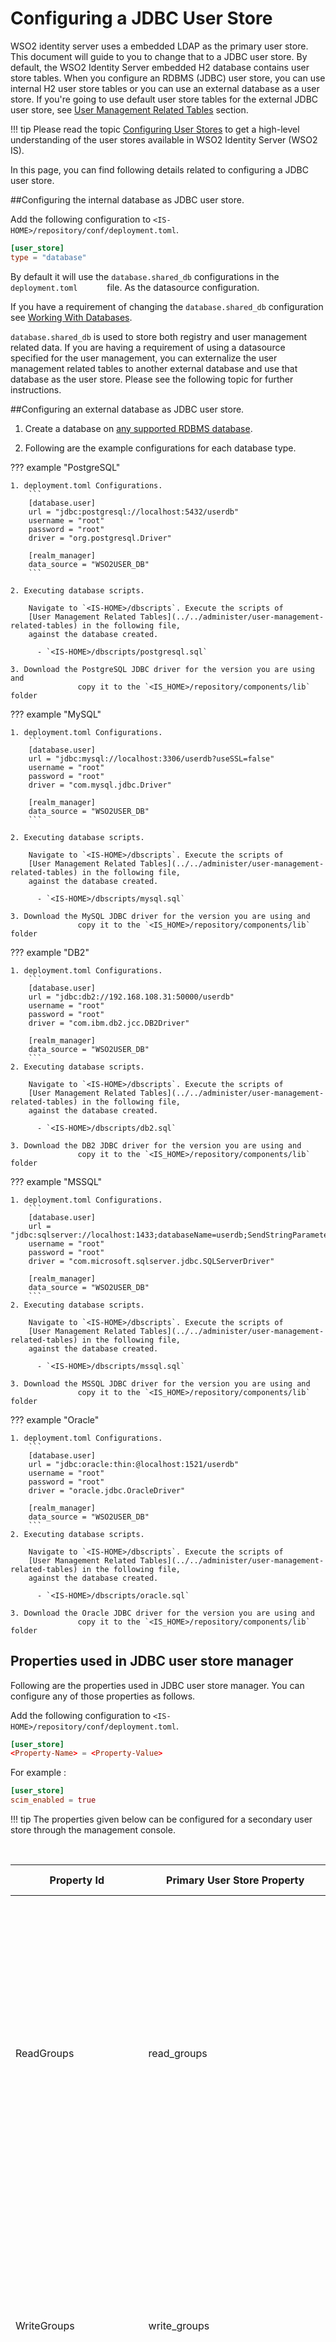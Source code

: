 # Configuring a JDBC User Store

WSO2 identity server uses a embedded LDAP as the primary user store.
This document will guide to you to change that to a JDBC user store.
By default, the WSO2 Identity Server embedded H2 
database contains user store tables. When you configure an RDBMS (JDBC) user store, you can
use internal H2 user store tables or you can use an external database as a
user store. If you're going to use default user store tables for the external JDBC user store, see [User
Management Related Tables](../../administer/user-management-related-tables) section.

!!! tip 
    Please read the topic [Configuring User Stores](../../setup/configuring-user-stores)  to get a high-level understanding of the user stores available in WSO2
    Identity Server (WSO2 IS).
  
In this page, you can find following details related to configuring a
JDBC user store.

##Configuring the internal database as JDBC user store. 

Add the following configuration to `<IS-HOME>/repository/conf/deployment.toml`.

``` toml
[user_store]
type = "database"
```
   By default it will use the  `database.shared_db` 
   configurations in the `         deployment.toml       `  file. As the datasource configuration.
      
   If you have a requirement of changing the `database.shared_db` configuration see 
   [Working With Databases](../../setup/working-with-databases).
  
   `database.shared_db` is used to store both registry and user management related data. If you 
   are having a requirement of using a datasource specified for the user management, you can externalize
   the user management related tables to another external database and use that database
   as the user store. Please see the following topic for further instructions.
   
##Configuring an external database as JDBC user store. 

  1. Create a database on [any supported RDBMS database](../../setup/working-with-databases). 
    
  2. Following are the example configurations for each database type.
        
??? example "PostgreSQL"
    
    1. deployment.toml Configurations.
        ```
        [database.user]
        url = "jdbc:postgresql://localhost:5432/userdb"
        username = "root"
        password = "root"
        driver = "org.postgresql.Driver"
        
        [realm_manager]
        data_source = "WSO2USER_DB"
        ```
        
    2. Executing database scripts. 
    
        Navigate to `<IS-HOME>/dbscripts`. Execute the scripts of 
        [User Management Related Tables](../../administer/user-management-related-tables) in the following file, 
        against the database created.    
            
          - `<IS-HOME>/dbscripts/postgresql.sql`
          
    3. Download the PostgreSQL JDBC driver for the version you are using and
                   copy it to the `<IS_HOME>/repository/components/lib` folder 

??? example "MySQL"

    1. deployment.toml Configurations.
        ```
        [database.user]
        url = "jdbc:mysql://localhost:3306/userdb?useSSL=false"
        username = "root"
        password = "root"
        driver = "com.mysql.jdbc.Driver"
        
        [realm_manager]
        data_source = "WSO2USER_DB"
        ```
    
    2. Executing database scripts. 

        Navigate to `<IS-HOME>/dbscripts`. Execute the scripts of 
        [User Management Related Tables](../../administer/user-management-related-tables) in the following file, 
        against the database created.        
            
          - `<IS-HOME>/dbscripts/mysql.sql`

    3. Download the MySQL JDBC driver for the version you are using and
                   copy it to the `<IS_HOME>/repository/components/lib` folder          

??? example "DB2"

    1. deployment.toml Configurations.
        ```
        [database.user]
        url = "jdbc:db2://192.168.108.31:50000/userdb"
        username = "root"
        password = "root"
        driver = "com.ibm.db2.jcc.DB2Driver"
        
        [realm_manager]
        data_source = "WSO2USER_DB"
        ```    
    2. Executing database scripts. 
    
        Navigate to `<IS-HOME>/dbscripts`. Execute the scripts of 
        [User Management Related Tables](../../administer/user-management-related-tables) in the following file, 
        against the database created.       
            
          - `<IS-HOME>/dbscripts/db2.sql`
   
    3. Download the DB2 JDBC driver for the version you are using and
                   copy it to the `<IS_HOME>/repository/components/lib` folder 

??? example "MSSQL"

    1. deployment.toml Configurations.
        ```
        [database.user]
        url = "jdbc:sqlserver://localhost:1433;databaseName=userdb;SendStringParametersAsUnicode=false"
        username = "root"
        password = "root"
        driver = "com.microsoft.sqlserver.jdbc.SQLServerDriver"
        
        [realm_manager]
        data_source = "WSO2USER_DB"
        ```
    2. Executing database scripts. 
    
        Navigate to `<IS-HOME>/dbscripts`. Execute the scripts of 
        [User Management Related Tables](../../administer/user-management-related-tables) in the following file, 
        against the database created.        
            
          - `<IS-HOME>/dbscripts/mssql.sql`
          
    3. Download the MSSQL JDBC driver for the version you are using and
                   copy it to the `<IS_HOME>/repository/components/lib` folder  
    

??? example "Oracle"

    1. deployment.toml Configurations.
        ```
        [database.user]
        url = "jdbc:oracle:thin:@localhost:1521/userdb"
        username = "root"
        password = "root"
        driver = "oracle.jdbc.OracleDriver"
        
        [realm_manager]
        data_source = "WSO2USER_DB"
        ```
    2. Executing database scripts. 
    
        Navigate to `<IS-HOME>/dbscripts`. Execute the scripts of 
        [User Management Related Tables](../../administer/user-management-related-tables) in the following file, 
        against the database created.      
            
          - `<IS-HOME>/dbscripts/oracle.sql`
          
    3. Download the Oracle JDBC driver for the version you are using and
                   copy it to the `<IS_HOME>/repository/components/lib` folder 

## Properties used in JDBC user store manager

Following are the properties used in JDBC user store manager. You can configure any of
those properties as follows. 

Add the following configuration to `<IS-HOME>/repository/conf/deployment.toml`.

``` toml
[user_store]
<Property-Name> = <Property-Value>
```
For example :

``` toml
[user_store]
scim_enabled = true
```

!!! tip 
    The properties given below can be configured for a secondary user store through the management console.

<table>
<thead>
<tr class="header">
<th>Property Id</th>
<th>Primary User Store Property</th>
<th>Secondary User Store Property</th>
<th>Description</th>
</tr>
</thead>
<tbody>
<tr class="odd">
<td>ReadGroups</td>
<td>read_groups</td>
<td>ReadGroups</td>
<td>When ReadGroups is set to false, it Indicates whether groups should be read from the user store. If this is disabled by setting it to false, none of the groups in the user store can be read, and the following group configurations are NOT mandatory: GroupSearchBase, GroupNameListFilter, or GroupNameAttribute.<br />
<br />
default : true <br/>
Possible values:<br/>
true: Read groups from user store<br />
false: Do not read groups from user store</td>
</tr>
<tr class="even">
<td>WriteGroups</td>
<td>write_groups</td>
<td>WriteGroups</td>
<td>Indicates whether groups should be written to the user store.<br />
<br />
default : true <br/>
Possible values:<br />
true : Write groups to user store<br />
false : Do not write groups to user store, so only internal roles can be created. Depending on the value of ReadGroups property, it will read existing groups from user store or not</td>
</tr>
<tr class="odd">
<td>UsernameJavaRegEx</td>
<td>username_java_regex</td>
<td>UsernameJavaRegEx</td>
<td>The regular expression used by the back-end components for username validation. By default, strings with non-empty characters have a length of 3 to 30 are allowed. You can provide ranges of alphabets, numbers and also ranges of ASCII values in the RegEx properties.<br/>
Default: ^[\S]{3,30}$</td> <br/>
</tr>
<tr class="even">
<td>UsernameJava<br>ScriptRegEx</td> 
<td>username_java_<br>script_regex</td>
<td>UsernameJavaScriptRegEx</td>
<td>The regular expression used by the front-end components for username validation.
<br/> Default: ^[\S]{3,30}$  </td>
</tr>
<tr class="odd">
<td>UsernameJavaReg<br>ExViolationErrorMsg</td>
<td>username_java_reg<br>_ex_violation_error_msg</td>
<td>Username RegEx Violation Error Message</td>
<td>Error message when the Username is not matched with username_java_regex 
<br/> Default: Username pattern policy violated  </td>
</tr>
<tr class="even">
<td>PasswordJavaRegEx</td>
<td>password_java_regex</td>
<td>Password RegEx (Java)</td>
<td>The regular expression used by the back-end components for password validation. By default, strings with non-empty characters have a length of 5 to 30 are allowed. You can provide ranges of alphabets, numbers and also ranges of ASCII values in the RegEx properties.<br />
Default: ^[\S]{5,30}$</td>
</tr>
<tr class="odd">
<td>PasswordJava<br>ScriptRegEx</td>
<td>password_java_<br>script_regex</td>
<td>Password RegEx (Javascript)</td>
<td>The regular expression used by the front-end components for password validation.<br />
Default: ^[\S]{5,30}$</td>
</tr>
<tr class="even">
<td>PasswordJavaReg<br>ExViolationErrorMsg</td>
<td>password_java_reg<br>ex_violation_error_msg</td>
<td>Password RegEx Violation Error Message</td>
<td>Error message when the Password is not matched with passwordJavaRegEx.<br />
Default: Password length should be within 5 to 30 characters.</td>
<tr class="odd">
<td>RolenameJavaRegEx</td>
<td>rolename_java_regex</td>
<td>Role Name RegEx (Java)</td>
<td>The regular expression used by the back-end components for role name validation. By default, strings with non-empty characters have a length of 3 to 30 are allowed. You can provide ranges of alphabets, numbers and also ranges of ASCII values in the RegEx properties.<br />
Default: [a-zA-Z0-9._-|//]{3,30}$</td>
</tr>
<tr class="even">
<td>SCIMEnabled </td>
<td>scim_enabled</td>
<td>Enable SCIM</td>
<td>This is to configure whether user store is supported for SCIM provisioning.<br />
<br />
Default : false <br/>
Possible values:<br />
True : User store support for SCIM provisioning.<br />
False : User does not store support for SCIM provisioning.</td>
</tr>
<tr class="odd">
<td>MultiAttribute<br>Separator</td>
<td>multi_attribute<br>_separator</td>
<td>Multiple Attribute Separator</td>
<td>This property is used to define a character to separate multiple attributes. This ensures that it will not appear as part of a claim value. Normally “,” is used to separate multiple attributes, but you can define ",,," or "..." or a similar character sequence<br />
Default: “,”</td>
</tr>
<tr class="even">
<td>MaxUserName<br>ListLength</td>
<td>max_user_name_<br>list_length</td>
<td>Maximum User List Length</td>
<td>Controls the number of users listed in the user store of a WSO2 product. This is useful when you have a large number of users and do not want to list them all. Setting this property to 0 displays all users. (Default: 100)<br />
<br />
In some user stores, there are policies to limit the number of records that can be returned from a query. By setting the value to 0, it will list the maximum results returned by the user store. If you need to increase this number, you need to set it in the user store level.<br />
Eg: Active directory has the MaxPageSize property with the default value of 100.</td>
</tr>
<tr class="odd">
<td>MaxRoleName<br>ListLength</td>
<td>max_role_name_<br>list_length</td>
<td>Maximum Role List Length</td>
<td>Controls the number of roles listed in the user store of a WSO2 product. This is useful when you have a large number of roles and do not want to list them all. Setting this property to 0 displays all roles. (Default: 100)<br />
<br />
In some user stores, there are policies to limit the number of records that can be returned from a query. By setting the value to 0, it will list the maximum results returned by the user store. If you need to increase this number, you need to set it in the user store level.<br />
Eg: Active directory has the MaxPageSize property with the default value of 1000.</td>
</tr>
<tr class="even">
<td>UserRolesCacheEnabled</td>
<td>user_roles_cache_enabled</td>
<td>Enable User Role Cache</td>
<td>This is to indicate whether to cache the role list of a user. (Default: true)<br />
<br />
Possible values:<br />
false: Set it to false if the user roles are changed by external means and those changes should be instantly reflected in the Carbon instance.</td>
</tr>
<tr class="odd">
<td>CaseInsensitiveUsername</td>
<td>properties.CaseInsensitiveUsername</td>
<td>Case Insensitive Username</td>
<td>Enables the case insensitivity of the user's username. Default value is <code>true</code> for this configuration. 
<br />Eg: If a user's username is <code>test</code>, that user can also use the username as <code>TEST</code>.
</td>
</tr>
</tbody>
</table>

!!! note
    Addition to these properties, you can configure SQL queries that are
    used in JDBC user store manager and if required can change default
    queries. Those are not listed under above property section but you can
    do the configuration as same as described above.
    

??? note "JDBC sample property with SQL queries"

    ``` toml
    [user_store.properties]
    SelectUserSQL = "SELECT * FROM UM_USER WHERE UM_USER_NAME=? AND UM_TENANT_ID=?"
    SelectUserSQLCaseInsensitive = "SELECT * FROM UM_USER WHERE LOWER(UM_USER_NAME)=LOWER(?) AND UM_TENANT_ID=?"
    GetRoleListSQL = "SELECT UM_ROLE_NAME, UM_TENANT_ID, UM_SHARED_ROLE FROM UM_ROLE WHERE UM_ROLE_NAME LIKE ? AND UM_TENANT_ID=? AND UM_SHARED_ROLE ='0' ORDER BY UM_ROLE_NAME"
    GetSharedRoleListSQL = "SELECT UM_ROLE_NAME, UM_TENANT_ID, UM_SHARED_ROLE FROM UM_ROLE WHERE UM_ROLE_NAME LIKE ? AND UM_SHARED_ROLE ='1' ORDER BY UM_ROLE_NAM"
    UserFilterSQL = "SELECT UM_USER_NAME FROM UM_USER WHERE UM_USER_NAME LIKE ? AND UM_TENANT_ID=? ORDER BY UM_USER_NAME"
    UserFilterSQLCaseInsensitive = "SELECT UM_USER_NAME FROM UM_USER WHERE LOWER(UM_USER_NAME) LIKE LOWER(?) AND UM_TENANT_ID=? ORDER BY UM_USER_NAME"
    UserRoleSQL = "SELECT UM_ROLE_NAME FROM UM_USER_ROLE, UM_ROLE, UM_USER WHERE UM_USER.UM_USER_NAME=? AND UM_USER.UM_ID=UM_USER_ROLE.UM_USER_ID AND UM_ROLE.UM_ID=UM_USER_ROLE.UM_ROLE_ID AND UM_USER_ROLE.UM_TENANT_ID=? AND UM_ROLE.UM_TENANT_ID=? AND UM_USER.UM_TENANT_ID=?"
    UserRoleSQLCaseInsensitive = "SELECT UM_ROLE_NAME FROM UM_USER_ROLE, UM_ROLE, UM_USER WHERE LOWER(UM_USER.UM_USER_NAME)=LOWER(?) AND UM_USER.UM_ID=UM_USER_ROLE.UM_USER_ID AND UM_ROLE.UM_ID=UM_USER_ROLE.UM_ROLE_ID AND UM_USER_ROLE.UM_TENANT_ID=? AND UM_ROLE.UM_TENANT_ID=? AND UM_USER.UM_TENANT_ID=?"
    UserSharedRoleSQL = "SELECT UM_ROLE_NAME, UM_ROLE.UM_TENANT_ID, UM_SHARED_ROLE FROM UM_SHARED_USER_ROLE INNER JOIN UM_USER ON UM_SHARED_USER_ROLE.UM_USER_ID = UM_USER.UM_ID INNER JOIN UM_ROLE ON UM_SHARED_USER_ROLE.UM_ROLE_ID = UM_ROLE.UM_ID WHERE UM_USER.UM_USER_NAME = ? AND UM_SHARED_USER_ROLE.UM_USER_TENANT_ID = UM_USER.UM_TENANT_ID AND UM_SHARED_USER_ROLE.UM_ROLE_TENANT_ID = UM_ROLE.UM_TENANT_ID AND UM_SHARED_USER_ROLE.UM_USER_TENANT_ID = ?"
    UserSharedRoleSQLCaseInsensitive = "SELECT UM_ROLE_NAME, UM_ROLE.UM_TENANT_ID, UM_SHARED_ROLE FROM UM_SHARED_USER_ROLE INNER JOIN UM_USER ON UM_SHARED_USER_ROLE.UM_USER_ID = UM_USER.UM_ID INNER JOIN UM_ROLE ON UM_SHARED_USER_ROLE.UM_ROLE_ID = UM_ROLE.UM_ID WHERE LOWER(UM_USER.UM_USER_NAME) = LOWER(?) AND UM_SHARED_USER_ROLE.UM_USER_TENANT_ID = UM_USER.UM_TENANT_ID AND UM_SHARED_USER_ROLE.UM_ROLE_TENANT_ID = UM_ROLE.UM_TENANT_ID AND UM_SHARED_USER_ROLE.UM_USER_TENANT_ID = ?"
    IsRoleExistingSQL = "SELECT UM_ID FROM UM_ROLE WHERE UM_ROLE_NAME=? AND UM_TENANT_ID=?"
    GetUserListOfRoleSQL = "SELECT UM_USER_NAME FROM UM_USER_ROLE, UM_ROLE, UM_USER WHERE UM_ROLE.UM_ROLE_NAME=? AND UM_USER.UM_ID=UM_USER_ROLE.UM_USER_ID AND UM_ROLE.UM_ID=UM_USER_ROLE.UM_ROLE_ID AND UM_USER_ROLE.UM_TENANT_ID=? AND UM_ROLE.UM_TENANT_ID=? AND UM_USER.UM_TENANT_ID=?"
    GetUserListOfSharedRoleSQL = "SELECT UM_USER_NAME FROM UM_SHARED_USER_ROLE INNER JOIN UM_USER ON UM_SHARED_USER_ROLE.UM_USER_ID = UM_USER.UM_ID INNER JOIN UM_ROLE ON UM_SHARED_USER_ROLE.UM_ROLE_ID = UM_ROLE.UM_ID WHERE UM_ROLE.UM_ROLE_NAME= ? AND UM_SHARED_USER_ROLE.UM_USER_TENANT_ID = UM_USER.UM_TENANT_ID AND UM_SHARED_USER_ROLE.UM_ROLE_TENANT_ID = UM_ROLE.UM_TENANT_ID"
    IsUserExistingSQL = "SELECT UM_ID FROM UM_USER WHERE UM_USER_NAME=? AND UM_TENANT_ID=?"
    IsUserExistingSQLCaseInsensitive = "SELECT UM_ID FROM UM_USER WHERE LOWER(UM_USER_NAME)=LOWER(?) AND UM_TENANT_ID=?"
    GetUserPropertiesForProfileSQL = "SELECT UM_ATTR_NAME, UM_ATTR_VALUE FROM UM_USER_ATTRIBUTE, UM_USER WHERE UM_USER.UM_ID = UM_USER_ATTRIBUTE.UM_USER_ID AND UM_USER.UM_USER_NAME=? AND UM_PROFILE_ID=? AND UM_USER_ATTRIBUTE.UM_TENANT_ID=? AND UM_USER.UM_TENANT_ID=?"
    GetUserPropertiesForProfileSQLCaseInsensitive = "SELECT UM_ATTR_NAME, UM_ATTR_VALUE FROM UM_USER_ATTRIBUTE, UM_USER WHERE UM_USER.UM_ID = UM_USER_ATTRIBUTE.UM_USER_ID AND LOWER(UM_USER.UM_USER_NAME)=LOWER(?) AND UM_PROFILE_ID=? AND UM_USER_ATTRIBUTE.UM_TENANT_ID=? AND UM_USER.UM_TENANT_ID=?"
    GetUserPropertyForProfileSQL = "SELECT UM_ATTR_VALUE FROM UM_USER_ATTRIBUTE, UM_USER WHERE UM_USER.UM_ID = UM_USER_ATTRIBUTE.UM_USER_ID AND UM_USER.UM_USER_NAME=? AND UM_ATTR_NAME=? AND UM_PROFILE_ID=? AND UM_USER_ATTRIBUTE.UM_TENANT_ID=? AND UM_USER.UM_TENANT_ID=?"
    GetUserPropertyForProfileSQLCaseInsensitive = "SELECT UM_ATTR_VALUE FROM UM_USER_ATTRIBUTE, UM_USER WHERE UM_USER.UM_ID = UM_USER_ATTRIBUTE.UM_USER_ID AND LOWER(UM_USER.UM_USER_NAME)=LOWER(?) AND UM_ATTR_NAME=? AND UM_PROFILE_ID=? AND UM_USER_ATTRIBUTE.UM_TENANT_ID=? AND UM_USER.UM_TENANT_ID=?"
    GetUserLisForPropertySQL = "SELECT UM_USER_NAME FROM UM_USER, UM_USER_ATTRIBUTE WHERE UM_USER_ATTRIBUTE.UM_USER_ID = UM_USER.UM_ID AND UM_USER_ATTRIBUTE.UM_ATTR_NAME =? AND UM_USER_ATTRIBUTE.UM_ATTR_VALUE LIKE ? AND UM_USER_ATTRIBUTE.UM_PROFILE_ID=? AND UM_USER_ATTRIBUTE.UM_TENANT_ID=? AND UM_USER.UM_TENANT_ID=?"
    GetProfileNamesSQL = "SELECT DISTINCT UM_PROFILE_ID FROM UM_USER_ATTRIBUTE WHERE UM_TENANT_ID=?"
    GetUserProfileNamesSQL = "SELECT DISTINCT UM_PROFILE_ID FROM UM_USER_ATTRIBUTE WHERE UM_USER_ID=(SELECT UM_ID FROM UM_USER WHERE UM_USER_NAME=? AND UM_TENANT_ID=?) AND UM_TENANT_ID=?"
    GetUserProfileNamesSQLCaseInsensitive = "SELECT DISTINCT UM_PROFILE_ID FROM UM_USER_ATTRIBUTE WHERE UM_USER_ID=(SELECT UM_ID FROM UM_USER WHERE LOWER(UM_USER_NAME)=LOWER(?) AND UM_TENANT_ID=?) AND UM_TENANT_ID=?"
    GetUserIDFromUserNameSQL = "SELECT UM_ID FROM UM_USER WHERE UM_USER_NAME=? AND UM_TENANT_ID=?"
    GetUserIDFromUserNameSQLCaseInsensitive = "SELECT UM_ID FROM UM_USER WHERE LOWER(UM_USER_NAME)=LOWER(?) AND UM_TENANT_ID=?"
    GetUserNameFromTenantIDSQL = "SELECT UM_USER_NAME FROM UM_USER WHERE UM_TENANT_ID=?"
    GetTenantIDFromUserNameSQL = "SELECT UM_TENANT_ID FROM UM_USER WHERE UM_USER_NAME=?"
    GetTenantIDFromUserNameSQLCaseInsensitive = "SELECT UM_TENANT_ID FROM UM_USER WHERE LOWER(UM_USER_NAME)=LOWER(?)"
    AddUserSQL = "INSERT INTO UM_USER (UM_USER_NAME, UM_USER_PASSWORD, UM_SALT_VALUE, UM_REQUIRE_CHANGE, UM_CHANGED_TIME, UM_TENANT_ID) VALUES (?, ?, ?, ?, ?, ?)"
    AddUserToRoleSQL = "INSERT INTO UM_USER_ROLE (UM_USER_ID, UM_ROLE_ID, UM_TENANT_ID) VALUES ((SELECT UM_ID FROM UM_USER WHERE UM_USER_NAME=? AND UM_TENANT_ID=?),(SELECT UM_ID FROM UM_ROLE WHERE UM_ROLE_NAME=? AND UM_TENANT_ID=?), ?)"
    AddUserToRoleSQLCaseInsensitive = "INSERT INTO UM_USER_ROLE (UM_USER_ID, UM_ROLE_ID, UM_TENANT_ID) VALUES ((SELECT UM_ID FROM UM_USER WHERE LOWER(UM_USER_NAME)=LOWER(?) AND UM_TENANT_ID=?),(SELECT UM_ID FROM UM_ROLE WHERE UM_ROLE_NAME=? AND UM_TENANT_ID=?), ?)"
    AddRoleSQL = "INSERT INTO UM_ROLE (UM_ROLE_NAME, UM_TENANT_ID) VALUES (?, ?)"
    AddSharedRoleSQL = "UPDATE UM_ROLE SET UM_SHARED_ROLE = ? WHERE UM_ROLE_NAME = ? AND UM_TENANT_ID = ?"
    AddRoleToUserSQL = "INSERT INTO UM_USER_ROLE (UM_ROLE_ID, UM_USER_ID, UM_TENANT_ID) VALUES ((SELECT UM_ID FROM UM_ROLE WHERE UM_ROLE_NAME=? AND UM_TENANT_ID=?),(SELECT UM_ID FROM UM_USER WHERE UM_USER_NAME=? AND UM_TENANT_ID=?), ?)"
    AddSharedRoleToUserSQL = "INSERT INTO UM_SHARED_USER_ROLE (UM_ROLE_ID, UM_USER_ID, UM_USER_TENANT_ID, UM_ROLE_TENANT_ID) VALUES ((SELECT UM_ID FROM UM_ROLE WHERE UM_ROLE_NAME=? AND UM_TENANT_ID=?),(SELECT UM_ID FROM UM_USER WHERE UM_USER_NAME=? AND UM_TENANT_ID=?), ?, ?)"
    AddSharedRoleToUserSQLCaseInsensitive = "INSERT INTO UM_SHARED_USER_ROLE (UM_ROLE_ID, UM_USER_ID, UM_USER_TENANT_ID, UM_ROLE_TENANT_ID) VALUES ((SELECT UM_ID FROM UM_ROLE WHERE UM_ROLE_NAME=? AND UM_TENANT_ID=?), (SELECT UM_ID FROM UM_USER WHERE LOWER(UM_USER_NAME)=LOWER(?) AND UM_TENANT_ID=?), ?, ?)"
    RemoveUserFromSharedRoleSQL = "DELETE FROM UM_SHARED_USER_ROLE WHERE   UM_ROLE_ID=(SELECT UM_ID FROM UM_ROLE WHERE UM_ROLE_NAME=? AND UM_TENANT_ID=?) AND UM_USER_ID=(SELECT UM_ID FROM UM_USER WHERE UM_USER_NAME=? AND UM_TENANT_ID=?) AND UM_USER_TENANT_ID=? AND UM_ROLE_TENANT_ID = ?"
    RemoveUserFromRoleSQLCaseInsensitive = "DELETE FROM UM_USER_ROLE WHERE UM_USER_ID=(SELECT UM_ID FROM UM_USER WHERE LOWER(UM_USER_NAME)=LOWER(?) AND UM_TENANT_ID=?) AND UM_ROLE_ID=(SELECT UM_ID FROM UM_ROLE WHERE UM_ROLE_NAME=? AND UM_TENANT_ID=?) AND UM_TENANT_ID=?"
    RemoveUserFromRoleSQL = "DELETE FROM UM_USER_ROLE WHERE UM_USER_ID=(SELECT UM_ID FROM UM_USER WHERE UM_USER_NAME=? AND UM_TENANT_ID=?) AND UM_ROLE_ID=(SELECT UM_ID FROM UM_ROLE WHERE UM_ROLE_NAME=? AND UM_TENANT_ID=?) AND UM_TENANT_ID=?"
    RemoveUserFromRoleSQLCaseInsensitive = "DELETE FROM UM_USER_ROLE WHERE UM_USER_ID=(SELECT UM_ID FROM UM_USER WHERE LOWER(UM_USER_NAME)=LOWER(?) AND UM_TENANT_ID=?) AND UM_ROLE_ID=(SELECT UM_ID FROM UM_ROLE WHERE UM_ROLE_NAME=? AND UM_TENANT_ID=?) AND UM_TENANT_ID=?"
    RemoveRoleFromUserSQL = "DELETE FROM UM_USER_ROLE WHERE UM_ROLE_ID=(SELECT UM_ID FROM UM_ROLE WHERE UM_ROLE_NAME=? AND UM_TENANT_ID=?) AND UM_USER_ID=(SELECT UM_ID FROM UM_USER WHERE UM_USER_NAME=? AND UM_TENANT_ID=?) AND UM_TENANT_ID=?"
    RemoveRoleFromUserSQLCaseInsensitive = "DELETE FROM UM_USER_ROLE WHERE UM_ROLE_ID=(SELECT UM_ID FROM UM_ROLE WHERE UM_ROLE_NAME=? AND UM_TENANT_ID=?) AND UM_USER_ID=(SELECT UM_ID FROM UM_USER WHERE LOWER(UM_USER_NAME)=LOWER(?) AND UM_TENANT_ID=?) AND UM_TENANT_ID=?"
    DeleteRoleSQL = "DELETE FROM UM_ROLE WHERE UM_ROLE_NAME = ? AND UM_TENANT_ID=?"
    OnDeleteRoleRemoveUserRoleMappingSQL = "DELETE FROM UM_USER_ROLE WHERE UM_ROLE_ID=(SELECT UM_ID FROM UM_ROLE WHERE UM_ROLE_NAME=? AND UM_TENANT_ID=?) AND UM_TENANT_ID="
    DeleteUserSQL = "DELETE FROM UM_USER WHERE UM_USER_NAME = ? AND UM_TENANT_ID=?"
    DeleteUserSQLCaseInsensitive = "DELETE FROM UM_USER WHERE LOWER(UM_USER_NAME) = LOWER(?) AND UM_TENANT_ID=?"
    OnDeleteUserRemoveUserRoleMappingSQL = "DELETE FROM UM_USER_ROLE WHERE UM_USER_ID=(SELECT UM_ID FROM UM_USER WHERE UM_USER_NAME=? AND UM_TENANT_ID=?) AND UM_TENANT_ID=?"
    OnDeleteUserRemoveUserAttributeSQL = "DELETE FROM UM_USER_ATTRIBUTE WHERE UM_USER_ID=(SELECT UM_ID FROM UM_USER WHERE UM_USER_NAME=? AND UM_TENANT_ID=?) AND UM_TENANT_ID=?"
    OnDeleteUserRemoveUserAttributeSQLCaseInsensitive = "DELETE FROM UM_USER_ATTRIBUTE WHERE UM_USER_ID=(SELECT UM_ID FROM UM_USER WHERE LOWER(UM_USER_NAME)=LOWER(?) AND UM_TENANT_ID=?) AND UM_TENANT_ID=?"
    UpdateUserPasswordSQL = "UPDATE UM_USER SET UM_USER_PASSWORD= ?, UM_SALT_VALUE=?, UM_REQUIRE_CHANGE=?, UM_CHANGED_TIME=? WHERE UM_USER_NAME= ? AND UM_TENANT_ID=?"
    UpdateUserPasswordSQLCaseInsensitive = "UPDATE UM_USER SET UM_USER_PASSWORD= ?, UM_SALT_VALUE=?, UM_REQUIRE_CHANGE=?, UM_CHANGED_TIME=? WHERE LOWER(UM_USER_NAME)= LOWER(?) AND UM_TENANT_ID=?"
    UpdateRoleNameSQL = "UPDATE UM_ROLE set UM_ROLE_NAME=? WHERE UM_ROLE_NAME = ? AND UM_TENANT_ID=?"
    AddUserPropertySQL = "INSERT INTO UM_USER_ATTRIBUTE (UM_USER_ID, UM_ATTR_NAME, UM_ATTR_VALUE, UM_PROFILE_ID, UM_TENANT_ID) VALUES ((SELECT UM_ID FROM UM_USER WHERE UM_USER_NAME=? AND UM_TENANT_ID=?), ?, ?, ?, ?)"
    UpdateUserPropertySQL = "UPDATE UM_USER_ATTRIBUTE SET UM_ATTR_VALUE=? WHERE UM_USER_ID=(SELECT UM_ID FROM UM_USER WHERE UM_USER_NAME=? AND UM_TENANT_ID=?) AND UM_ATTR_NAME=? AND UM_PROFILE_ID=? AND UM_TENANT_ID=?"
    UpdateUserPropertySQLCaseInsensitive = "UPDATE UM_USER_ATTRIBUTE SET UM_ATTR_VALUE=? WHERE UM_USER_ID=(SELECT UM_ID FROM UM_USER WHERE LOWER(UM_USER_NAME)=LOWER(?) AND UM_TENANT_ID=?) AND UM_ATTR_NAME=? AND UM_PROFILE_ID=? AND UM_TENANT_ID=?"
    DeleteUserPropertySQL = "UPDATE UM_USER_ATTRIBUTE SET UM_ATTR_VALUE=? WHERE UM_USER_ID=(SELECT UM_ID FROM UM_USER WHERE UM_USER_NAME=? AND UM_TENANT_ID=?) AND UM_ATTR_NAME=? AND UM_PROFILE_ID=? AND UM_TENANT_ID=?"
    UpdateUserPropertySQLCaseInsensitive = "UPDATE UM_USER_ATTRIBUTE SET UM_ATTR_VALUE=? WHERE UM_USER_ID=(SELECT UM_ID FROM UM_USER WHERE LOWER(UM_USER_NAME)=LOWER(?) AND UM_TENANT_ID=?) AND UM_ATTR_NAME=? AND UM_PROFILE_ID=? AND UM_TENANT_ID=?"
    DeleteUserPropertySQL = "UPDATE UM_USER_ATTRIBUTE SET UM_ATTR_VALUE=? WHERE UM_USER_ID=(SELECT UM_ID FROM UM_USER WHERE UM_USER_NAME=? AND UM_TENANT_ID=?) AND UM_ATTR_NAME=? AND UM_PROFILE_ID=? AND UM_TENANT_ID=?"
    DeleteUserPropertySQLCaseInsensitive = "DELETE FROM UM_USER_ATTRIBUTE WHERE UM_USER_ID=(SELECT UM_ID FROM UM_USER WHERE LOWER(UM_USER_NAME)=LOWER(?) AND UM_TENANT_ID=?) AND UM_ATTR_NAME=? AND UM_PROFILE_ID=? AND UM_TENANT_ID=?"
    UserNameUniqueAcrossTenantsSQL = "SELECT UM_ID FROM UM_USER WHERE UM_USER_NAME=?"
    UserNameUniqueAcrossTenantsSQLCaseInsensitive = "SELECT UM_ID FROM UM_USER WHERE LOWER(UM_USER_NAME)=LOWER(?)"
    IsDomainExistingSQL = "SELECT UM_DOMAIN_ID FROM UM_DOMAIN WHERE UM_DOMAIN_NAME=? AND UM_TENANT_ID=?"
    AddDomainSQL = "INSERT INTO UM_DOMAIN (UM_DOMAIN_NAME, UM_TENANT_ID) VALUES (?, ?)"
    AddUserToRoleSQL-mssql = "INSERT INTO UM_USER_ROLE (UM_USER_ID, UM_ROLE_ID, UM_TENANT_ID) SELECT (SELECT UM_ID FROM UM_USER WHERE UM_USER_NAME=? AND UM_TENANT_ID=?),(SELECT UM_ID FROM UM_ROLE WHERE UM_ROLE_NAME=? AND UM_TENANT_ID=?),(?)"
    AddRoleToUserSQL-mssql = "INSERT INTO UM_USER_ROLE (UM_ROLE_ID, UM_USER_ID, UM_TENANT_ID) SELECT (SELECT UM_ID FROM UM_ROLE WHERE UM_ROLE_NAME=? AND UM_TENANT_ID=?),(SELECT UM_ID FROM UM_USER WHERE UM_USER_NAME=? AND UM_TENANT_ID=?), (?)"
    AddUserPropertySQL-mssql = "INSERT INTO UM_USER_ATTRIBUTE (UM_USER_ID, UM_ATTR_NAME, UM_ATTR_VALUE, UM_PROFILE_ID, UM_TENANT_ID) SELECT (SELECT UM_ID FROM UM_USER WHERE UM_USER_NAME=? AND UM_TENANT_ID=?), (?), (?), (?), (?)"
    AddUserToRoleSQLCaseInsensitive-mssql = "INSERT INTO UM_USER_ROLE (UM_USER_ID, UM_ROLE_ID, UM_TENANT_ID) SELECT (SELECT UM_ID FROM UM_USER WHERE LOWER(UM_USER_NAME)=LOWER(?) AND UM_TENANT_ID=?),(SELECT UM_ID FROM UM_ROLE WHERE UM_ROLE_NAME=? AND UM_TENANT_ID=?),(?)"
    AddRoleToUserSQL-mssql = "INSERT INTO UM_USER_ROLE (UM_ROLE_ID, UM_USER_ID, UM_TENANT_ID) SELECT (SELECT UM_ID FROM UM_ROLE WHERE UM_ROLE_NAME=? AND UM_TENANT_ID=?),(SELECT UM_ID FROM UM_USER WHERE UM_USER_NAME=? AND UM_TENANT_ID=?), (?)"
    AddUserPropertySQL-mssql = "INSERT INTO UM_USER_ATTRIBUTE (UM_USER_ID, UM_ATTR_NAME, UM_ATTR_VALUE, UM_PROFILE_ID, UM_TENANT_ID) SELECT (SELECT UM_ID FROM UM_USER WHERE UM_USER_NAME=? AND UM_TENANT_ID=?), (?), (?), (?), (?)"
    AddUserToRoleSQLCaseInsensitive-mssql = "INSERT INTO UM_USER_ROLE (UM_USER_ID, UM_ROLE_ID, UM_TENANT_ID) SELECT (SELECT UM_ID FROM UM_USER WHERE LOWER(UM_USER_NAME)=LOWER(?) AND UM_TENANT_ID=?),(SELECT UM_ID FROM UM_ROLE WHERE UM_ROLE_NAME=? AND UM_TENANT_ID=?),(?)"
    AddRoleToUserSQLCaseInsensitive-mssql = "INSERT INTO UM_USER_ROLE (UM_ROLE_ID, UM_USER_ID, UM_TENANT_ID) SELECT (SELECT UM_ID FROM UM_ROLE WHERE UM_ROLE_NAME=? AND UM_TENANT_ID=?),(SELECT UM_ID FROM UM_USER WHERE LOWER(UM_USER_NAME)=LOWER(?) AND UM_TENANT_ID=?), (?)"
    AddUserPropertySQLCaseInsensitive-mssql = "INSERT INTO UM_USER_ATTRIBUTE (UM_USER_ID, UM_ATTR_NAME, UM_ATTR_VALUE, UM_PROFILE_ID, UM_TENANT_ID) SELECT (SELECT UM_ID FROM UM_USER WHERE LOWER(UM_USER_NAME)=LOWER(?) AND UM_TENANT_ID=?), (?), (?), (?), (?)"
    AddUserToRoleSQL-openedge = "INSERT INTO UM_USER_ROLE (UM_USER_ID, UM_ROLE_ID, UM_TENANT_ID) SELECT UU.UM_ID, UR.UM_ID, ? FROM UM_USER UU, UM_ROLE UR WHERE UU.UM_USER_NAME=? AND UU.UM_TENANT_ID=? AND UR.UM_ROLE_NAME=? AND UR.UM_TENANT_ID=?"
    AddRoleToUserSQL-openedge = "INSERT INTO UM_USER_ROLE (UM_ROLE_ID, UM_USER_ID, UM_TENANT_ID) SELECT UR.UM_ID, UU.UM_ID, ? FROM UM_ROLE UR, UM_USER UU WHERE UR.UM_ROLE_NAME=? AND UR.UM_TENANT_ID=? AND UU.UM_USER_NAME=? AND UU.UM_TENANT_ID=?"
    AddUserPropertySQL-openedge = "INSERT INTO UM_USER_ATTRIBUTE (UM_USER_ID, UM_ATTR_NAME, UM_ATTR_VALUE, UM_PROFILE_ID, UM_TENANT_ID) SELECT UM_ID, ?, ?, ?, ? FROM UM_USER WHERE UM_USER_NAME=? AND UM_TENANT_ID=?"
    AddUserToRoleSQLCaseInsensitive-openedge = "INSERT INTO UM_USER_ROLE (UM_USER_ID, UM_ROLE_ID, UM_TENANT_ID) SELECT (SELECT UM_ID FROM UM_USER WHERE LOWER(UM_USER_NAME)=LOWER(?) AND UM_TENANT_ID=?),(SELECT UM_ID FROM UM_ROLE WHERE UM_ROLE_NAME=? AND UM_TENANT_ID=?),(?)"
    AddRoleToUserSQLCaseInsensitive-openedge = "INSERT INTO UM_USER_ROLE (UM_ROLE_ID, UM_USER_ID, UM_TENANT_ID) SELECT UR.UM_ID, UU.UM_ID, ? FROM UM_ROLE UR, UM_USER UU WHERE UR.UM_ROLE_NAME=? AND UR.UM_TENANT_ID=? AND LOWER(UU.UM_USER_NAME)=LOWER(?) AND UU.UM_TENANT_ID=?"
    AddUserPropertySQLCaseInsensitive-openedge = "INSERT INTO UM_USER_ATTRIBUTE (UM_USER_ID, UM_ATTR_NAME, UM_ATTR_VALUE, UM_PROFILE_ID, UM_TENANT_ID) SELECT UM_ID, ?, ?, ?, ? FROM UM_USER WHERE LOWER(UM_USER_NAME)=LOWER(?) AND UM_TENANT_ID=?"
    ```

## Special requirements
You need to restart the server after doing these changes.

!!! tip "For more information"

    -   If you want to configure a primary user store for another user store type, you need to follow
        the steps given in [Configuring the Primary User
        Store](../../setup/configuring-the-primary-user-store).
    -   For configuring a secondary user store please read the topic: 
        [Configuring Secondary UserStores](../../setup/configuring-secondary-user-stores)
